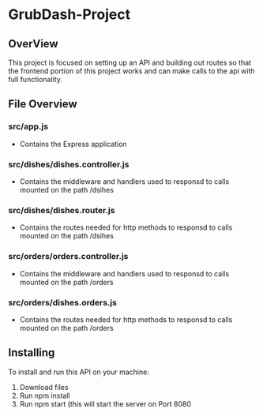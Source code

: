 # GrubDash-Project


## OverView

This project is focused on setting up an API and building out routes so that the frontend portion of this project works and can make calls to the api with full functionality. 

## File Overview

### src/app.js 

  - Contains the Express application
  
### src/dishes/dishes.controller.js

  - Contains the middleware and handlers used to responsd to calls mounted on the path /dsihes
  
### src/dishes/dishes.router.js

  - Contains the routes needed for http methods to responsd to calls mounted on the path /dsihes
  
### src/orders/orders.controller.js

  - Contains the middleware and handlers used to responsd to calls mounted on the path /orders
  
### src/orders/dishes.orders.js

  - Contains the routes needed for http methods to responsd to calls mounted on the path /orders
  
## Installing 

To install and run this API on your machine:
  1. Download files 
  2. Run npm install 
  3. Run npm start (this will start the server on Port 8080
  
